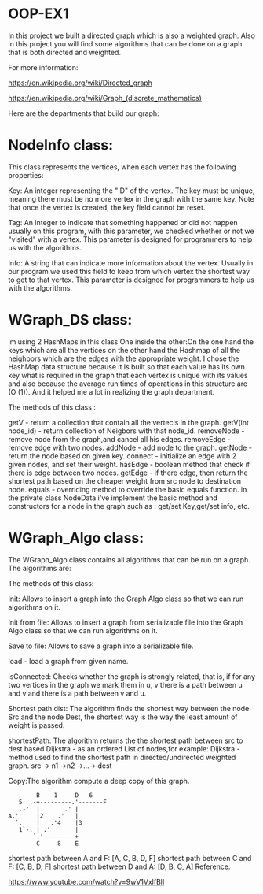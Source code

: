 # OOP-EX1

In this project we built a directed graph which is also a weighted graph. Also in this project you will find some algorithms that can be done on a graph that is both directed and weighted.

For more information:

https://en.wikipedia.org/wiki/Directed_graph

https://en.wikipedia.org/wiki/Graph_(discrete_mathematics)

Here are the departments that build our graph:

# NodeInfo class:
This class represents the vertices, when each vertex has the following properties:

Key: An integer representing the "ID" of the vertex. The key must be unique, meaning there must be no more vertex in the graph with the same key. Note that once the vertex is created, the key field cannot be reset.

Tag: An integer to indicate that something happened or did not happen usually on this program, with this parameter, we checked whether or not we "visited" with a vertex. This parameter is designed for programmers to help us with the algorithms.

Info: A string that can indicate more information about the vertex. Usually in our program we used this field to keep from which vertex the shortest way to get to that vertex. This parameter is designed for programmers to help us with the algorithms.

# WGraph_DS class:

 im using 2 HashMaps in this class One inside the other:On the one hand the keys which are all the vertices on the other hand the Hashmap of all the neighbors which are the edges with the appropriate weight.
 I chose the HashMap data structure because it is built so that each value has its own key what is required in the graph that each vertex is unique with its    values and also because the average run times of operations in this structure are (O (1)).
 And it helped me a lot in realizing the graph department.
 
The methods of this class  :

getV - return a collection that contain all the vertecis in the graph.
getV(int node_id) - return collection of Neigbors with that node_id.
removeNode - remove node from the graph,and cancel all his edges.
removeEdge - remove edge with two nodes.
addNode - add node to the graph.
getNode - return the node based on given key.
connect - initialize an edge with 2 given nodes, and set their weight.
hasEdge - boolean method that check if there is edge between two nodes.
getEdge - if there edge, then return the shortest path based on the cheaper weight from src node to destination node.
equals - overriding method to override the basic equals function.
in the private class NodeData i've implement the basic method and constructors for a node in the graph such as : get/set Key,get/set info, etc.


# WGraph_Algo class:
The WGraph_Algo class contains all algorithms that can be run on a graph. The algorithms are:

The methods of this class:

Init: Allows to insert a graph into the Graph Algo class so that we can run algorithms on it.

Init from file: Allows to insert a graph from serializable file into the Graph Algo class so that we can run algorithms on it.

Save to file: Allows to save a graph into a serializable file.

load - load a graph from given name.

isConnected: Checks whether the graph is strongly related, that is, if for any two vertices in the graph we mark them in u, v there is a path between u and v and there is a path between v and u.

Shortest path dist: The algorithm finds the shortest way between the node Src and the node Dest, the shortest way is the way the least amount of weight is passed.

shortestPath: The algorithm returns the the shortest path between src to dest based Dijkstra - as an ordered List of nodes,for example:
Dijkstra - method used to find the shortest path in directed/undirected weighted graph.
src -> n1 ->n2 ->...-> dest

Copy:The algorithm compute a deep copy of this graph.


            B    1     D   6
       5  .-+---------.'-------F
       .-'  |       .' |
    A.'     |2    .'   |
      `.    |   .'4    |3
       1`-. | .'       |
           `.'---------+
            C     8    E
shortest path between A and F: [A, C, B, D, F]
shortest path between C and F: [C, B, D, F]
shortest path between D and A: [D, B, C, A]
Reference:

https://www.youtube.com/watch?v=9wV1VxlfBlI

